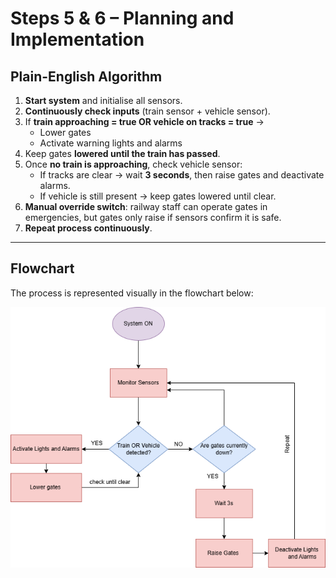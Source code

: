 # Steps 5 & 6 – Planning and Implementation  

## Plain-English Algorithm  

1. **Start system** and initialise all sensors.  
2. **Continuously check inputs** (train sensor + vehicle sensor).  
3. If **train approaching = true OR vehicle on tracks = true** →  
   - Lower gates  
   - Activate warning lights and alarms  
4. Keep gates **lowered until the train has passed**.  
5. Once **no train is approaching**, check vehicle sensor:  
   - If tracks are clear → wait **3 seconds**, then raise gates and deactivate alarms.  
   - If vehicle is still present → keep gates lowered until clear.  
6. **Manual override switch**: railway staff can operate gates in emergencies, but gates only raise if sensors confirm it is safe.  
7. **Repeat process continuously**.  

---

## Flowchart  

The process is represented visually in the flowchart below:  

![Flowchart](Step5-6_Implementation/railway_flowchart.png)  
